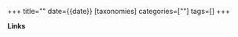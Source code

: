 +++
title=""
date={{date}}
[taxonomies]
categories=[""]
tags=[]
+++

<!-- more -->


__Links__

[]()
